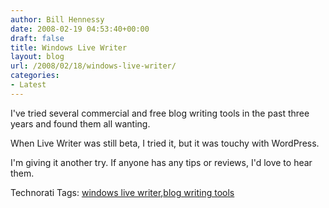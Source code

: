 ```yaml
---
author: Bill Hennessy
date: 2008-02-19 04:53:40+00:00
draft: false
title: Windows Live Writer
layout: blog
url: /2008/02/18/windows-live-writer/
categories:
- Latest
---
```


I've tried several commercial and free blog writing tools in the past three years and found them all wanting.

 

When Live Writer was still beta, I tried it, but it was touchy with WordPress.

 

I'm giving it another try. If anyone has any tips or reviews, I'd love to hear them.

 

 

Technorati Tags: [windows live writer](https://technorati.com/tags/windows%20live%20writer),[blog writing tools](https://technorati.com/tags/blog%20writing%20tools)
